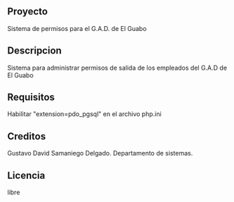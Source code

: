 ## Proyecto
Sistema de permisos para el G.A.D. de El Guabo

## Descripcion
Sistema para administrar permisos de salida de los empleados del G.A.D de El Guabo

## Requisitos
Habilitar "extension=pdo_pgsql" en el archivo php.ini

## Creditos
Gustavo David Samaniego Delgado.
Departamento de sistemas.

## Licencia
libre